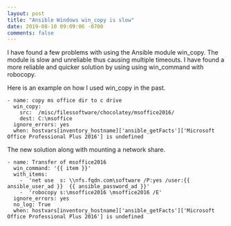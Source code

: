 ```yaml
---
layout: post
title: "Ansible Windows win_copy is slow"
date: 2019-08-10 09:09:06 -0700
comments: false
---
```


I have found a few problems with using the Ansible module win_copy. The module is slow and unreliable thus causing multiple timeouts. I have found a more reliable and quicker solution by using using win_command with robocopy.

 
Here is an example on how I used win_copy in the past.  
```
- name: copy ms office dir to c drive
  win_copy:
    src:  /misc/filessoftware/chocolatey/msoffice2016/
    dest: C:\msoffice
  ignore_errors: yes
  when: hostvars[inventory_hostname]['ansible_getFacts']['Microsoft Office Professional Plus 2016'] is undefined
```

The new solution along with mounting a network share. 
```
- name: Transfer of msoffice2016
  win_command: '{{ item }}'
  with_items:
    -  'net use  s: \\nfs.fqdn.com\software /P:yes /user:{{ ansible_user_ad }}  {{ ansible_password_ad }}'
    -  'robocopy s:\msoffice2016 \msoffice2016 /E'
  ignore_errors: yes
  no_log: True 
  when: hostvars[inventory_hostname]['ansible_getFacts']['Microsoft Office Professional Plus 2016'] is undefined
```
